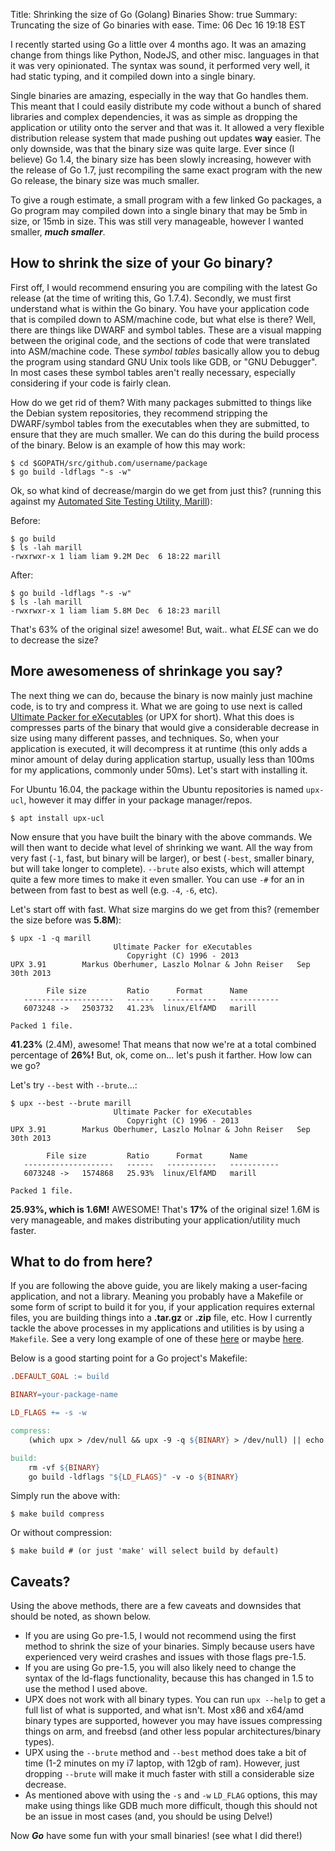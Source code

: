 Title: Shrinking the size of Go (Golang) Binaries
Show: true
Summary: Truncating the size of Go binaries with ease.
Time: 06 Dec 16 19:18 EST

I recently started using Go a little over 4 months ago. It was an amazing change from things like Python, NodeJS, and other misc. languages in that it was very opinionated. The syntax was sound, it performed very well, it had static typing, and it compiled down into a single binary.

Single binaries are amazing, especially in the way that Go handles them. This meant that I could easily distribute my code without a bunch of shared libraries and complex dependencies, it was as simple as dropping the application or utility onto the server and that was it. It allowed a very flexible distribution release system that made pushing out updates **way** easier. The only downside, was that the binary size was quite large. Ever since (I believe) Go 1.4, the binary size has been slowly increasing, however with the release of Go 1.7, just recompiling the same exact program with the new Go release, the binary size was much smaller.

To give a rough estimate, a small program with a few linked Go packages, a Go program may compiled down into a single binary that may be 5mb in size, or 15mb in size. This was still very manageable, however I wanted smaller, _**much smaller**_.


## How to shrink the size of your Go binary?

First off, I would recommend ensuring you are compiling with the latest Go release (at the time of writing this, Go 1.7.4). Secondly, we must first understand what is within the Go binary. You have your application code that is compiled down to ASM/machine code, but what else is there? Well, there are things like DWARF and symbol tables. These are a visual mapping between the original code, and the sections of code that were translated into ASM/machine code. These _symbol tables_ basically allow you to debug the program using standard GNU Unix tools like GDB, or "GNU Debugger". In most cases these symbol tables aren't really necessary, especially considering if your code is fairly clean.

How do we get rid of them? With many packages submitted to things like the Debian system repositories, they recommend stripping the DWARF/symbol tables from the executables when they are submitted, to ensure that they are much smaller. We can do this during the build process of the binary. Below is an example of how this may work:

```
$ cd $GOPATH/src/github.com/username/package
$ go build -ldflags "-s -w"
```

Ok, so what kind of decrease/margin do we get from just this? (running this against my [Automated Site Testing Utility, Marill](https://github.com/lrstanley/marill)):

Before:

```
$ go build
$ ls -lah marill
-rwxrwxr-x 1 liam liam 9.2M Dec  6 18:22 marill
```

After:

```
$ go build -ldflags "-s -w"
$ ls -lah marill
-rwxrwxr-x 1 liam liam 5.8M Dec  6 18:23 marill
```

That's 63% of the original size! awesome! But, wait.. what _ELSE_ can we do to decrease the size?

## More awesomeness of shrinkage you say?

The next thing we can do, because the binary is now mainly just machine code, is to try and compress it. What we are going to use next is called [Ultimate Packer for eXecutables](https://upx.github.io/) (or UPX for short). What this does is compresses parts of the binary that would give a considerable decrease in size using many different passes, and techniques. So, when your application is executed, it will decompress it at runtime (this only adds a minor amount of delay during application startup, usually less than 100ms for my applications, commonly under 50ms). Let's start with installing it.

For Ubuntu 16.04, the package within the Ubuntu repositories is named `upx-ucl`, however it may differ in your package manager/repos.

```
$ apt install upx-ucl
```

Now ensure that you have built the binary with the above commands. We will then want to decide what level of shrinking we want. All the way from very fast (`-1`, fast, but binary will be larger), or best (`-best`, smaller binary, but will take longer to complete). `--brute` also exists, which will attempt quite a few more times to make it even smaller. You can use `-#` for an in between from fast to best as well (e.g. `-4`, `-6`, etc).

Let's start off with fast. What size margins do we get from this? (remember the size before was **5.8M**):

```
$ upx -1 -q marill
                       Ultimate Packer for eXecutables
                          Copyright (C) 1996 - 2013
UPX 3.91        Markus Oberhumer, Laszlo Molnar & John Reiser   Sep 30th 2013

        File size         Ratio      Format      Name
   --------------------   ------   -----------   -----------
   6073248 ->   2503732   41.23%  linux/ElfAMD   marill

Packed 1 file.
```

**41.23%** (2.4M), awesome! That means that now we're at a total combined percentage of **26%!** But, ok, come on... let's push it farther. How low can we go?

Let's try `--best` with `--brute`...:

```
$ upx --best --brute marill
                       Ultimate Packer for eXecutables
                          Copyright (C) 1996 - 2013
UPX 3.91        Markus Oberhumer, Laszlo Molnar & John Reiser   Sep 30th 2013

        File size         Ratio      Format      Name
   --------------------   ------   -----------   -----------
   6073248 ->   1574868   25.93%  linux/ElfAMD   marill

Packed 1 file.
```

**25.93%, which is 1.6M!** AWESOME! That's **17%** of the original size! 1.6M is very manageable, and makes distributing your application/utility much faster.

## What to do from here?

If you are following the above guide, you are likely making a user-facing application, and not a library. Meaning you probably have a Makefile or some form of script to build it for you, if your application requires external files, you are building things into a **.tar.gz** or **.zip** file, etc. How I currently tackle the above processes in my applications and utilities is by using a `Makefile`. See a very long example of one of these [here](https://github.com/lrstanley/marill/blob/master/Makefile) or maybe [here](https://github.com/lrstanley/links.ml/blob/master/Makefile).

Below is a good starting point for a Go project's Makefile:

```Makefile
.DEFAULT_GOAL := build

BINARY=your-package-name

LD_FLAGS += -s -w

compress:
	(which upx > /dev/null && upx -9 -q ${BINARY} > /dev/null) || echo "UPX not installed"

build:
	rm -vf ${BINARY}
	go build -ldflags "${LD_FLAGS}" -v -o ${BINARY}
```

Simply run the above with:

```
$ make build compress
```

Or without compression:

```
$ make build # (or just 'make' will select build by default)
```

## Caveats?

Using the above methods, there are a few caveats and downsides that should be noted, as shown below.

   * If you are using Go pre-1.5, I would not recommend using the first method to shrink the size of your binaries. Simply because users have experienced very weird crashes and issues with those flags pre-1.5.
   * If you are using Go pre-1.5, you will also likely need to change the syntax of the ld-flags functionality, because this has changed in 1.5 to use the method I used above.
   * UPX does not work with all binary types. You can run `upx --help` to get a full list of what is supported, and what isn't. Most x86 and x64/amd binary types are supported, however you may have issues compressing things on arm, and freebsd (and other less popular architectures/binary types).
   * UPX using the `--brute` method and `--best` method does take a bit of time (1-2 minutes on my i7 laptop, with 12gb of ram). However, just dropping `--brute` will make it much faster with still a considerable size decrease.
   * As mentioned above with using the `-s` and `-w` `LD_FLAG` options, this may make using things like GDB much more difficult, though this should not be an issue in most cases (and, you should be using Delve!)


Now _**Go**_ have some fun with your small binaries! (see what I did there!)
